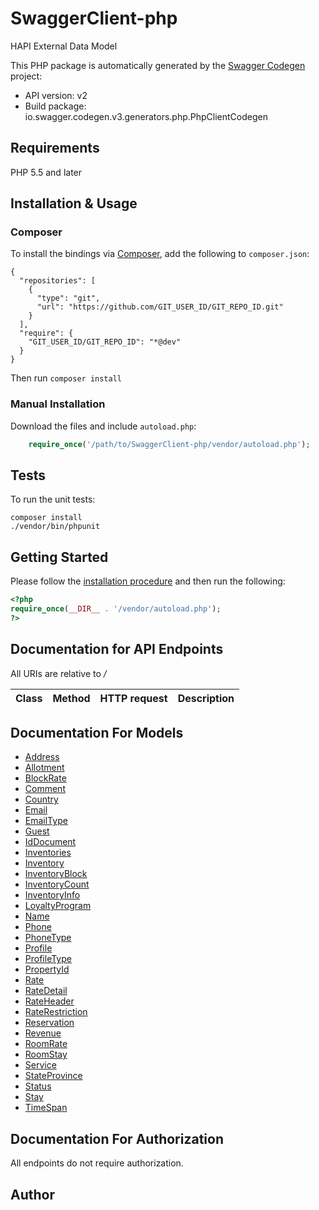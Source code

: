 # SwaggerClient-php
HAPI External Data Model

This PHP package is automatically generated by the [Swagger Codegen](https://github.com/swagger-api/swagger-codegen) project:

- API version: v2
- Build package: io.swagger.codegen.v3.generators.php.PhpClientCodegen

## Requirements

PHP 5.5 and later

## Installation & Usage
### Composer

To install the bindings via [Composer](http://getcomposer.org/), add the following to `composer.json`:

```
{
  "repositories": [
    {
      "type": "git",
      "url": "https://github.com/GIT_USER_ID/GIT_REPO_ID.git"
    }
  ],
  "require": {
    "GIT_USER_ID/GIT_REPO_ID": "*@dev"
  }
}
```

Then run `composer install`

### Manual Installation

Download the files and include `autoload.php`:

```php
    require_once('/path/to/SwaggerClient-php/vendor/autoload.php');
```

## Tests

To run the unit tests:

```
composer install
./vendor/bin/phpunit
```

## Getting Started

Please follow the [installation procedure](#installation--usage) and then run the following:

```php
<?php
require_once(__DIR__ . '/vendor/autoload.php');
?>
```

## Documentation for API Endpoints

All URIs are relative to */*

Class | Method | HTTP request | Description
------------ | ------------- | ------------- | -------------

## Documentation For Models

 - [Address](docs/Model/Address.md)
 - [Allotment](docs/Model/Allotment.md)
 - [BlockRate](docs/Model/BlockRate.md)
 - [Comment](docs/Model/Comment.md)
 - [Country](docs/Model/Country.md)
 - [Email](docs/Model/Email.md)
 - [EmailType](docs/Model/EmailType.md)
 - [Guest](docs/Model/Guest.md)
 - [IdDocument](docs/Model/IdDocument.md)
 - [Inventories](docs/Model/Inventories.md)
 - [Inventory](docs/Model/Inventory.md)
 - [InventoryBlock](docs/Model/InventoryBlock.md)
 - [InventoryCount](docs/Model/InventoryCount.md)
 - [InventoryInfo](docs/Model/InventoryInfo.md)
 - [LoyaltyProgram](docs/Model/LoyaltyProgram.md)
 - [Name](docs/Model/Name.md)
 - [Phone](docs/Model/Phone.md)
 - [PhoneType](docs/Model/PhoneType.md)
 - [Profile](docs/Model/Profile.md)
 - [ProfileType](docs/Model/ProfileType.md)
 - [PropertyId](docs/Model/PropertyId.md)
 - [Rate](docs/Model/Rate.md)
 - [RateDetail](docs/Model/RateDetail.md)
 - [RateHeader](docs/Model/RateHeader.md)
 - [RateRestriction](docs/Model/RateRestriction.md)
 - [Reservation](docs/Model/Reservation.md)
 - [Revenue](docs/Model/Revenue.md)
 - [RoomRate](docs/Model/RoomRate.md)
 - [RoomStay](docs/Model/RoomStay.md)
 - [Service](docs/Model/Service.md)
 - [StateProvince](docs/Model/StateProvince.md)
 - [Status](docs/Model/Status.md)
 - [Stay](docs/Model/Stay.md)
 - [TimeSpan](docs/Model/TimeSpan.md)

## Documentation For Authorization

 All endpoints do not require authorization.


## Author



